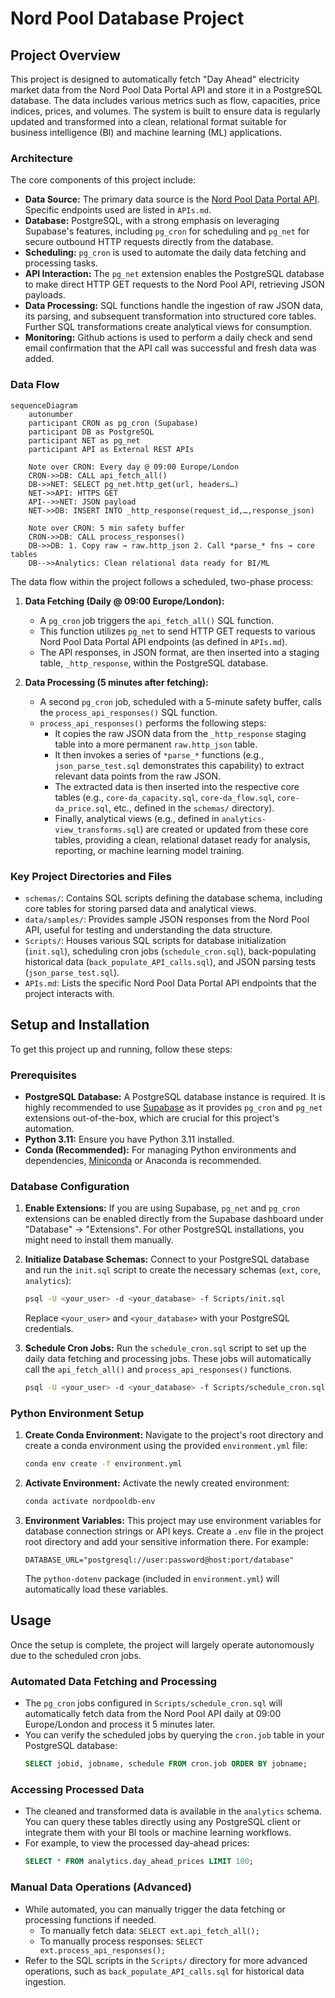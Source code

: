 # Nord Pool Database Project

## Project Overview

This project is designed to automatically fetch "Day Ahead" electricity market data from the Nord Pool Data Portal API and store it in a PostgreSQL database. The data includes various metrics such as flow, capacities, price indices, prices, and volumes. The system is built to ensure data is regularly updated and transformed into a clean, relational format suitable for business intelligence (BI) and machine learning (ML) applications.

### Architecture

The core components of this project include:

*   **Data Source:** The primary data source is the [Nord Pool Data Portal API](https://www.nordpoolgroup.com/en/Market-data1/European-power-markets/Nordic/Day-ahead-prices/). Specific endpoints used are listed in `APIs.md`.
*   **Database:** PostgreSQL, with a strong emphasis on leveraging Supabase's features, including `pg_cron` for scheduling and `pg_net` for secure outbound HTTP requests directly from the database.
*   **Scheduling:** `pg_cron` is used to automate the daily data fetching and processing tasks.
*   **API Interaction:** The `pg_net` extension enables the PostgreSQL database to make direct HTTP GET requests to the Nord Pool API, retrieving JSON payloads.
*   **Data Processing:** SQL functions handle the ingestion of raw JSON data, its parsing, and subsequent transformation into structured core tables. Further SQL transformations create analytical views for consumption.
*   **Monitoring:** Github actions is used to perform a daily check and send email confirmation that the API call was successful and fresh data was added.


### Data Flow

```mermaid
sequenceDiagram
    autonumber
    participant CRON as pg_cron (Supabase)
    participant DB as PostgreSQL
    participant NET as pg_net
    participant API as External REST APIs

    Note over CRON: Every day @ 09:00 Europe/London
    CRON->>DB: CALL api_fetch_all()
    DB->>NET: SELECT pg_net.http_get(url, headers…)
    NET->>API: HTTPS GET
    API-->>NET: JSON payload
    NET->>DB: INSERT INTO _http_response(request_id,…,response_json)

    Note over CRON: 5 min safety buffer
    CRON->>DB: CALL process_responses()
    DB->>DB: 1. Copy raw → raw.http_json 2. Call *parse_* fns → core tables
    DB-->>Analytics: Clean relational data ready for BI/ML
```
The data flow within the project follows a scheduled, two-phase process:

1.  **Data Fetching (Daily @ 09:00 Europe/London):**
    *   A `pg_cron` job triggers the `api_fetch_all()` SQL function.
    *   This function utilizes `pg_net` to send HTTP GET requests to various Nord Pool Data Portal API endpoints (as defined in `APIs.md`).
    *   The API responses, in JSON format, are then inserted into a staging table, `_http_response`, within the PostgreSQL database.

2.  **Data Processing (5 minutes after fetching):**
    *   A second `pg_cron` job, scheduled with a 5-minute safety buffer, calls the `process_api_responses()` SQL function.
    *   `process_api_responses()` performs the following steps:
        *   It copies the raw JSON data from the `_http_response` staging table into a more permanent `raw.http_json` table.
        *   It then invokes a series of `*parse_*` functions (e.g., `json_parse_test.sql` demonstrates this capability) to extract relevant data points from the raw JSON.
        *   The extracted data is then inserted into the respective core tables (e.g., `core-da_capacity.sql`, `core-da_flow.sql`, `core-da_price.sql`, etc., defined in the `schemas/` directory).
        *   Finally, analytical views (e.g., defined in `analytics-view_transforms.sql`) are created or updated from these core tables, providing a clean, relational dataset ready for analysis, reporting, or machine learning model training.

### Key Project Directories and Files

*   `schemas/`: Contains SQL scripts defining the database schema, including core tables for storing parsed data and analytical views.
*   `data/samples/`: Provides sample JSON responses from the Nord Pool API, useful for testing and understanding the data structure.
*   `Scripts/`: Houses various SQL scripts for database initialization (`init.sql`), scheduling cron jobs (`schedule_cron.sql`), back-populating historical data (`back_populate_API_calls.sql`), and JSON parsing tests (`json_parse_test.sql`).
*   `APIs.md`: Lists the specific Nord Pool Data Portal API endpoints that the project interacts with.

## Setup and Installation

To get this project up and running, follow these steps:

### Prerequisites

*   **PostgreSQL Database:** A PostgreSQL database instance is required. It is highly recommended to use [Supabase](https://supabase.com/) as it provides `pg_cron` and `pg_net` extensions out-of-the-box, which are crucial for this project's automation.
*   **Python 3.11:** Ensure you have Python 3.11 installed.
*   **Conda (Recommended):** For managing Python environments and dependencies, [Miniconda](https://docs.conda.io/en/latest/miniconda.html) or Anaconda is recommended.

### Database Configuration

1.  **Enable Extensions:**
    If you are using Supabase, `pg_net` and `pg_cron` extensions can be enabled directly from the Supabase dashboard under "Database" -> "Extensions". For other PostgreSQL installations, you might need to install them manually.

2.  **Initialize Database Schemas:**
    Connect to your PostgreSQL database and run the `init.sql` script to create the necessary schemas (`ext`, `core`, `analytics`):
    ```bash
    psql -U <your_user> -d <your_database> -f Scripts/init.sql
    ```
    Replace `<your_user>` and `<your_database>` with your PostgreSQL credentials.

3.  **Schedule Cron Jobs:**
    Run the `schedule_cron.sql` script to set up the daily data fetching and processing jobs. These jobs will automatically call the `api_fetch_all()` and `process_api_responses()` functions.
    ```bash
    psql -U <your_user> -d <your_database> -f Scripts/schedule_cron.sql
    ```

### Python Environment Setup

1.  **Create Conda Environment:**
    Navigate to the project's root directory and create a conda environment using the provided `environment.yml` file:
    ```bash
    conda env create -f environment.yml
    ```

2.  **Activate Environment:**
    Activate the newly created environment:
    ```bash
    conda activate nordpooldb-env
    ```

3.  **Environment Variables:**
    This project may use environment variables for database connection strings or API keys. Create a `.env` file in the project root directory and add your sensitive information there. For example:
    ```
    DATABASE_URL="postgresql://user:password@host:port/database"
    ```
    The `python-dotenv` package (included in `environment.yml`) will automatically load these variables.

## Usage

Once the setup is complete, the project will largely operate autonomously due to the scheduled cron jobs.

### Automated Data Fetching and Processing

*   The `pg_cron` jobs configured in `Scripts/schedule_cron.sql` will automatically fetch data from the Nord Pool API daily at 09:00 Europe/London and process it 5 minutes later.
*   You can verify the scheduled jobs by querying the `cron.job` table in your PostgreSQL database:
    ```sql
    SELECT jobid, jobname, schedule FROM cron.job ORDER BY jobname;
    ```

### Accessing Processed Data

*   The cleaned and transformed data is available in the `analytics` schema. You can query these tables directly using any PostgreSQL client or integrate them with your BI tools or machine learning workflows.
*   For example, to view the processed day-ahead prices:
    ```sql
    SELECT * FROM analytics.day_ahead_prices LIMIT 100;
    ```

### Manual Data Operations (Advanced)

*   While automated, you can manually trigger the data fetching or processing functions if needed.
    *   To manually fetch data: `SELECT ext.api_fetch_all();`
    *   To manually process responses: `SELECT ext.process_api_responses();`
*   Refer to the SQL scripts in the `Scripts/` directory for more advanced operations, such as `back_populate_API_calls.sql` for historical data ingestion.
